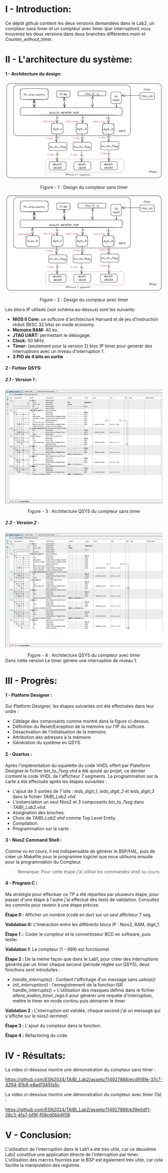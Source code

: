 # I - Introduction:
Ce dépôt github contient les deux versions demandées dans le Lab2, un compteur sans timer et un compteur avec timer (par interruption).vous trouverez les deux versions dans deux branches différentes *main* et *Counter_without_timer*.


# II - L'architecture du système:
#### 1 - Architecture du design:
![plot](./photos/arch_without_Timer_.png)
<div align="center">
  Figure - 1 : Design du compteur sans timer
</div>

![plot](./photos/arch_with_Timer.png)
 <div align="center">
  Figure - 2 : Design du compteur avec timer
</div>


Les blocs IP utilisés (voir schéma au-dessus) sont les suivants:
- **NIOS II Core:** un softcore d'architecture Harvard et de jeu d'instruction réduit (RISC 32 bits) en mode economy.
- **Memoire RAM:** 40 ko.
- **JTAG UART:** permettant le débogage.
- **Clock:** 50 MHz.
- **Timer:** (seulement pour la version 2) bloc IP timer pour generer des interruptions avec un niveau d'interruption 1.
- **3 PIO de 4 bits en sortie**

#### 2 - Fichier QSYS:
##### 2.1 - Version 1 :
![plot](./photos/QSYS_without_Timer.png)
<div align="center">
  Figure - 3 : Architecture QSYS du compteur sans timer
</div>

##### 2.2 - Version 2 :
![plot](./photos/QSYS_Timer.png)
 <div align="center">
  Figure - 4 : Architecture QSYS du compteur avec timer
 </div>
  Dans cette version Le timer gènère  une interruption de niveau 1.

# III - Progrès:
#### 1 - Platform Designer :
Sur Platform Designer, les étapes suivantes ont été effectuées dans leur ordre :
-   Câblage des composants comme montré dans la figure ci-dessus.
-   Définition du Reset/Exception de la mémoire sur l'IP du softcore.
-   Désactivation de l'initialisation de la mémoire.
-   Attribution des adresses à la mémoire.
-   Génération du système en QSYS.

#### 2 - Quartus :
Après l'implémntation du squelette du code VHDL offert par Plateform Designer.le fichier *bin_to_7seg.vhd* a été ajouté au projet, ce dernier contient le code VHDL de l'afficheur 7 segments. La programmation sur la carte a été effectuée après les étapes suivantes :
-   L'ajout de 3 sorties de 7 bits : *leds_digit_1*, *leds_digit_2* et *leds_digit_3* dans le fichier *TAIBI_Lab2.vhd*
-   L'instanciation un seul Nios2 et 3 composants *bin_to_7seg* dans *TAIBI_Lab2.vhd*.
-   Assignation des broches.
-   Choix de *TAIBI_Lab2.vhd* comme Top Level Entity.
-   Compilation.
-   Programmation sur la carte .

#### 3 - Nios2 Command Shell :
Comme vu en cours, il est indispensable de générer le BSP/HAL, puis de créer un Makefile pour le programme logiciel que nous utilisons ensuite pour la programmation du Compteur.
> Remarque: Pour cette étape j'ai utilisé les commandes shell su cours.

#### 4 - Program C :
Ma stratégie pour effectuer ce TP a été réparties par plusieurs étape, pour passer d'une étape à l'autre j'ai effectué des tests de validation. Consultez les commits pour revenir à une étape précise. 

**Étape 0 :** Afficher un nombre (codé en dur) sur un seul afficheur 7 seg.

**Validation 0:** L'Intéraction entre les différents blocs IP : Nios2, RAM, digit_1.

**Étape 1 :**: Coder le compteur et le convertisseur BCD en software, puis tester.

**Validation 1**: Le compteur (1 - 999) est fonctionnel.

**Étape 2 :** De la mème façon que dans le Lab1, pour créer des interruptions générés par un timer chaque second (période réglée sur QSYS), deux fonctions sont introduites :
-   *handle_interrupts()* : Contient l'affichage d'un message sans *usleep()*
-   *init_interruption()* : l'enregistrement de la fonction ISR handle_interrupts() + L'utilisation des masques définis dans le fichier *altera_avalon_timer_regs.h* pour générer une requète d'interruption, mettre le timer en mode continu puis démarrer le timer 

**Validation 2 :** L'interruption est validée, chaque second j'ai un message qui s'affiche sur le *nios2-terminal*.

**Étape 3 :** L'ajout du compteur dans la fonction.

**Étape 4 :** Refactoring du code

# IV - Résultats:
La video ci-dessous montre une démonstration du compteur sans timer :

https://github.com/ESN2024/TAIBI_Lab2/assets/114927888/ecd918fe-37c7-4264-81b8-e8ad1345fa5c


La video ci-dessous montre une démonstration du compteur avec timer (1s) :

https://github.com/ESN2024/TAIBI_Lab2/assets/114927888/e39e0df1-26c3-4fa7-bf9f-f09cd0bb4f08


# V - Conclusion:
L'utilisation de l'interruption dans le Lab1 a été très utile, car ce deuxième Lab2 constitue une application directe de l'interruption par timer. L'utilisation des macros fournies par le BSP est également très utile, car cela facilite la manipulation des registres.
